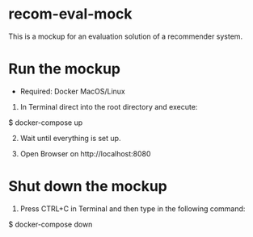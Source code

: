 # recom-eval-mock

This is a mockup for an evaluation solution of a recommender system.

# Run the mockup

- Required:
  Docker
  MacOS/Linux

1. In Terminal direct into the root directory and execute:

\$ docker-compose up

2. Wait until everything is set up.

3. Open Browser on http://localhost:8080

# Shut down the mockup

1. Press CTRL+C in Terminal and then type in the following command:

\$ docker-compose down
